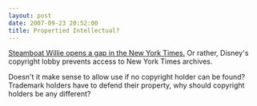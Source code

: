 ```yaml
---
layout: post
date: 2007-09-23 20:52:00
title: Propertied Intellectual?
---
```


[Steamboat Willie opens a gap in the New York Times.][] Or rather,
Disney's copyright lobby prevents access to New York Times archives.

Doesn't it make sense to allow use if no copyright holder can be found?
Trademark holders have to defend their property, why should copyright
holders be any different?

  [Steamboat Willie opens a gap in the New York Times.]: http://blog.longnow.org/2007/09/17/steamboat-willie-opens-a-gap-in-the-new-york-times/
